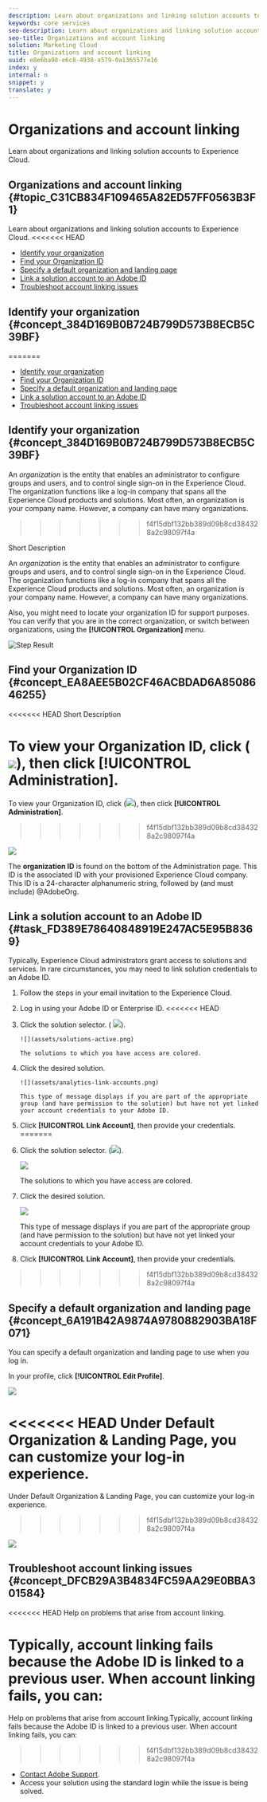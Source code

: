 ```yaml
---
description: Learn about organizations and linking solution accounts to Experience Cloud.
keywords: core services
seo-description: Learn about organizations and linking solution accounts to Experience Cloud.
seo-title: Organizations and account linking
solution: Marketing Cloud
title: Organizations and account linking
uuid: e8e6ba98-e6c8-4938-a579-0a1365577e16
index: y
internal: n
snippet: y
translate: y
---
```


# Organizations and account linking

Learn about organizations and linking solution accounts to Experience Cloud.

## Organizations and account linking {#topic_C31CB834F109465A82ED57FF0563B3F1}

Learn about organizations and linking solution accounts to Experience Cloud.
<<<<<<< HEAD


<!-- accounts-experience-cloud.xml -->

* [Identify your organization](../admin_getting_started/organizations.md#concept_384D169B0B724B799D573B8ECB5C39BF)
* [Find your Organization ID](../admin_getting_started/organizations.md#concept_EA8AEE5B02CF46ACBDAD6A8508646255)
* [Specify a default organization and landing page](../admin_getting_started/organizations.md#concept_6A191B42A9874A9780882903BA18F071)
* [Link a solution account to an Adobe ID](../admin_getting_started/organizations.md#task_FD389E78640848919E247AC5E95B8369)
* [Troubleshoot account linking issues](../admin_getting_started/organizations.md#concept_DFCB29A3B4834FC59AA29E0BBA301584)


## Identify your organization {#concept_384D169B0B724B799D573B8ECB5C39BF}
=======
<!-- accounts-experience-cloud.xml -->

* [ Identify your organization ](../admin_getting_started/organizations.md#concept_384D169B0B724B799D573B8ECB5C39BF)
* [ Find your Organization ID ](../admin_getting_started/organizations.md#concept_EA8AEE5B02CF46ACBDAD6A8508646255)
* [ Specify a default organization and landing page ](../admin_getting_started/organizations.md#concept_6A191B42A9874A9780882903BA18F071)
* [ Link a solution account to an Adobe ID ](../admin_getting_started/organizations.md#task_FD389E78640848919E247AC5E95B8369)
* [ Troubleshoot account linking issues ](../admin_getting_started/organizations.md#concept_DFCB29A3B4834FC59AA29E0BBA301584)

## Identify your organization {#concept_384D169B0B724B799D573B8ECB5C39BF}

An *organization* is the entity that enables an administrator to configure groups and users, and to control single sign-on in the Experience Cloud. The organization functions like a log-in company that spans all the Experience Cloud products and solutions. Most often, an organization is your company name. However, a company can have many organizations. 
>>>>>>> f4f15dbf132bb389d09b8cd384328a2c98097f4a

Short Description

An *organization* is the entity that enables an administrator to configure groups and users, and to control single sign-on in the Experience Cloud. The organization functions like a log-in company that spans all the Experience Cloud products and solutions. Most often, an organization is your company name. However, a company can have many organizations. 

Also, you might need to locate your organization ID for support purposes. You can verify that you are in the correct organization, or switch between organizations, using the **[!UICONTROL Organization]** menu. 

![Step Result](assets/organization-switch.png) 

## Find your Organization ID {#concept_EA8AEE5B02CF46ACBDAD6A8508646255}

<<<<<<< HEAD
Short Description

To view your Organization ID, click ( ![](assets/menu-icon.png)), then click **[!UICONTROL Administration]**. 
=======
To view your Organization ID, click (![](assets/menu-icon.png)), then click **[!UICONTROL  Administration]**. 
>>>>>>> f4f15dbf132bb389d09b8cd384328a2c98097f4a

![](assets/administration-page.png) 

The **organization ID** is found on the bottom of the Administration page. This ID is the associated ID with your provisioned Experience Cloud company. This ID is a 24-character alphanumeric string, followed by (and must include) @AdobeOrg. 

## Link a solution account to an Adobe ID {#task_FD389E78640848919E247AC5E95B8369}

Typically, Experience Cloud administrators grant access to solutions and services. In rare circumstances, you may need to link solution credentials to an Adobe ID. 

1. Follow the steps in your email invitation to the Experience Cloud.
1. Log in using your Adobe ID or Enterprise ID.
<<<<<<< HEAD
1. Click the solution selector. ( ![](assets/menu-icon.png)).

       ![](assets/solutions-active.png) 
    
       The solutions to which you have access are colored. 
1. Click the desired solution.

       ![](assets/analytics-link-accounts.png) 
    
       This type of message displays if you are part of the appropriate group (and have permission to the solution) but have not yet linked your account credentials to your Adobe ID. 
1. Click **[!UICONTROL Link Account]**, then provide your credentials.
=======
1. Click the solution selector. (![](assets/menu-icon.png)).

    ![](assets/solutions-active.png) 

    The solutions to which you have access are colored. 
1. Click the desired solution.

    ![](assets/analytics-link-accounts.png) 

    This type of message displays if you are part of the appropriate group (and have permission to the solution) but have not yet linked your account credentials to your Adobe ID. 
1. Click **[!UICONTROL  Link Account]**, then provide your credentials.
>>>>>>> f4f15dbf132bb389d09b8cd384328a2c98097f4a

## Specify a default organization and landing page {#concept_6A191B42A9874A9780882903BA18F071}

You can specify a default organization and landing page to use when you log in. 

In your profile, click **[!UICONTROL Edit Profile]**. 

![](assets/edit-profile.png) 

<<<<<<< HEAD
Under Default Organization & Landing Page, you can customize your log-in experience. 
=======
Under Default Organization &amp; Landing Page, you can customize your log-in experience. 
>>>>>>> f4f15dbf132bb389d09b8cd384328a2c98097f4a

![](assets/default-organization.png) 

## Troubleshoot account linking issues {#concept_DFCB29A3B4834FC59AA29E0BBA301584}

<<<<<<< HEAD
Help on problems that arise from account linking.

Typically, account linking fails because the Adobe ID is linked to a previous user. When account linking fails, you can: 
=======
Help on problems that arise from account linking.Typically, account linking fails because the Adobe ID is linked to a previous user. When account linking fails, you can: 
>>>>>>> f4f15dbf132bb389d09b8cd384328a2c98097f4a

* [Contact Adobe Support](https://helpx.adobe.com/marketing-cloud/contact-support.html).
* Access your solution using the standard login while the issue is being solved.

